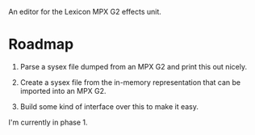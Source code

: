 An editor for the Lexicon MPX G2 effects unit.

# Roadmap

1. Parse a sysex file dumped from an MPX G2 and print this out nicely.

2. Create a sysex file from the in-memory representation that can be imported into an MPX G2.

3. Build some kind of interface over this to make it easy.

I'm currently in phase 1.
